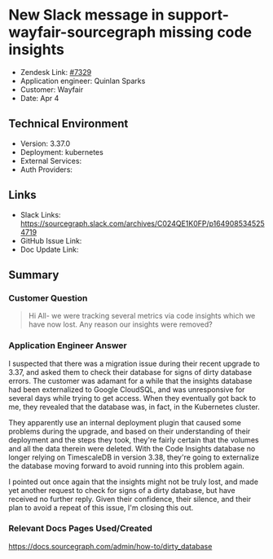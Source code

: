 # New Slack message in support-wayfair-sourcegraph missing code insights <!-- Ticket Title  Hint: include keywords to make it searchable -->

- Zendesk Link: [#7329](https://sourcegraph.zendesk.com/agent/tickets/7329)
- Application engineer: Quinlan Sparks
- Customer: Wayfair <!-- Redact if this contains personally identifying information -->
- Date: Apr 4

<!-- Data populated from integration, speak to Ben Gordon or Michael Bali if not working -->
<!-- During Internal team trial, fill missing data manually (we are waiting for all data to sync) -->

## Technical Environment
- Version: 3.37.0
- Deployment: kubernetes
- External Services:
- Auth Providers:


## Links
<!-- Data for application engineer manual entry -->
- Slack Links: https://sourcegraph.slack.com/archives/C024QE1K0FP/p1649085345254719
- GitHub Issue Link:
- Doc Update Link:

## Summary
### Customer Question
> Hi All- we were tracking several metrics via code insights which we have now lost. Any reason our insights were removed?


### Application Engineer Answer
I suspected that there was a migration issue during their recent upgrade to 3.37, and asked them to check their database for signs of dirty database errors. The customer was adamant for a while that the insights database had been externalized to Google CloudSQL, and was unresponsive for several days while trying to get access. When they eventually got back to me, they revealed that the database was, in fact, in the Kubernetes cluster. 

They apparently use an internal deployment plugin that caused some problems during the upgrade, and based on their understanding of their deployment and the steps they took, they're fairly certain that the volumes and all the data therein were deleted. With the Code Insights database no longer relying on TimescaleDB in version 3.38, they're going to externalize the database moving forward to avoid running into this problem again.

I pointed out once again that the insights might not be truly lost, and made yet another request to check for signs of a dirty database, but have received no further reply. Given their confidence, their silence, and their plan to avoid a repeat of this issue, I'm closing this out.

### Relevant Docs Pages Used/Created
https://docs.sourcegraph.com/admin/how-to/dirty_database 

<!-- Once complete, upload a copy to https://github.com/sourcegraph/support-tools-internal/tree/main/resolved-tickets as a .md file -->
<!-- Name the file 7329.md -->
